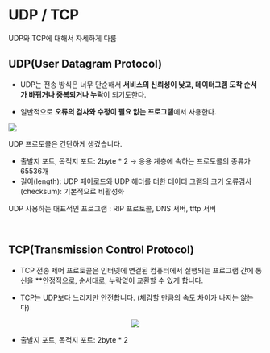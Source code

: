 
# UDP / TCP  

UDP와 TCP에 대해서 자세하게 다룸

## UDP(User Datagram Protocol)

- UDP는 전송 방식은 너무 단순해서 **서비스의 신뢰성이 낮고, 데이터그램 도착 순서가 바뀌거나 중복되거나 누락**이 되기도한다.

- 일반적으로 **오류의 검사와 수정이 필요 없는 프로그램**에서 사용한다.

<img src = "https://user-images.githubusercontent.com/76420201/105715658-37595580-5f61-11eb-8295-9612a4a8911e.png">

UDP 프로토콜은 간단하게 생겼습니다.

- 출발지 포트, 목적지 포트: 2byte * 2 → 응용 계층에 속하는 프로토콜의 종류가 65536개
- 길이(length): UDP 페이로드와 UDP 헤더를 더한 데이터 그램의 크기
오류검사(checksum): 기본적으로 비활성화 

UDP 사용하는 대표적인 프로그램 : RIP 프로토콜, DNS 서버, tftp 서버

<br>

## TCP(Transmission Control Protocol)

- TCP 전송 제어 프로토콜은 인터넷에 연결된 컴퓨터에서 실행되는 프로그램 간에 통신을 **안정적으로, 순서대로, 누락없이 교환할 수 있게 합니다.

- TCP는 UDP보다 느리지만 안전합니다. (체감할 만큼의 속도 차이가 나지는 않는다)

<center><img src = "https://user-images.githubusercontent.com/76420201/105715665-39231900-5f61-11eb-94d4-c5ec9e540e0f.jpg"></center>

- 출발지 포트, 목적지 포트: 2byte * 2